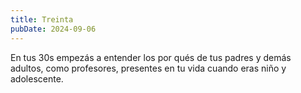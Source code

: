 ```yaml
---
title: Treinta
pubDate: 2024-09-06
---
```


En tus 30s empezás a entender los por qués de tus padres y demás adultos, como profesores, presentes en tu vida cuando eras niño y adolescente.